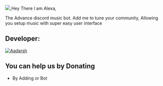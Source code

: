 <a href = "[https://discord.gg/W2GheK3F9m]">
<img src="https://cdn.discordapp.com/attachments/1238004069600067706/1238461144033923102/1715342389194.jpg?ex=6644a452&is=664352d2&hm=192e74e6531a004e26f27ab9d77bc6fb08952a2942b45ab37b4903f370436479&" />
</a>
Hey There I am Alexa,

The Advance discord music bot.
Add me to tune your community,
Allowing you setup music with super easy user interface 


## Developer:
[![Aadarsh](https://img.shields.io/badge/Instagram-%23E4405F.svg?logo=Instagram&logoColor=white)](https://instagram.com/ig.ryanx7) 


## You can help us by Donating
 - By Adding or Bot
